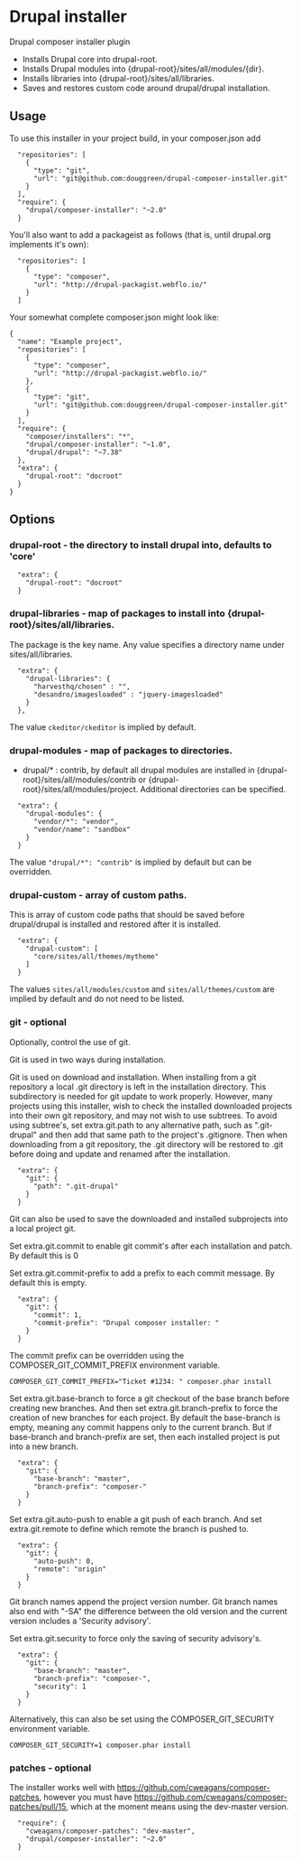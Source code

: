 # Drupal installer

Drupal composer installer plugin

* Installs Drupal core into drupal-root.
* Installs Drupal modules into {drupal-root}/sites/all/modules/{dir}.
* Installs libraries into {drupal-root}/sites/all/libraries.
* Saves and restores custom code around drupal/drupal installation.

## Usage

To use this installer in your project build, in your composer.json add

```
  "repositories": [
    {
      "type": "git",
      "url": "git@github.com:douggreen/drupal-composer-installer.git"
    }
  ],
  "require": {
    "drupal/composer-installer": "~2.0"
  }
```

You'll also want to add a packageist as follows (that is, until drupal.org implements it's own):

```
  "repositories": [
    {
      "type": "composer",
      "url": "http://drupal-packagist.webflo.io/"
    }
  ]
```

Your somewhat complete composer.json might look like:

```
{
  "name": "Example project",
  "repositories": [
    {
      "type": "composer",
      "url": "http://drupal-packagist.webflo.io/"
    },
    {
      "type": "git",
      "url": "git@github.com:douggreen/drupal-composer-installer.git"
    }
  ],
  "require": {
    "composer/installers": "*",
    "drupal/composer-installer": "~1.0",
    "drupal/drupal": "~7.38"
  },
  "extra": {
    "drupal-root": "docroot"
  }
}
```

## Options

### drupal-root - the directory to install drupal into, defaults to 'core'

```
  "extra": {
    "drupal-root": "docroot"
  }
```

### drupal-libraries - map of packages to install into {drupal-root}/sites/all/libraries.

The package is the key name. Any value specifies a directory name under sites/all/libraries.

```
  "extra": {
    "drupal-libraries": {
      "harvesthq/chosen" : "",
      "desandro/imagesloaded" : "jquery-imagesloaded"
    }
  },
```

The value ```ckeditor/ckeditor``` is implied by default.

### drupal-modules - map of packages to directories.

* drupal/* : contrib, by default all drupal modules are installed in {drupal-root}/sites/all/modules/contrib
or {drupal-root}/sites/all/modules/project. Additional directories can be specified.

```
  "extra": {
    "drupal-modules": {
      "vendor/*": "vendor",
      "vendor/name": "sandbox"
    }
  }
```

The value ```"drupal/*": "contrib"``` is implied by default but can be overridden.

### drupal-custom - array of custom paths.

This is array of custom code paths that should be saved before drupal/drupal is installed and restored after it is installed.

```
  "extra": {
    "drupal-custom": [
      "core/sites/all/themes/mytheme"
    ]
  }
```

The values ```sites/all/modules/custom``` and ```sites/all/themes/custom``` are implied by default and do not
need to be listed.

### git - optional

Optionally, control the use of git.

Git is used in two ways during installation.

Git is used on download and installation.
When installing from a git repository a local .git directory is left in the installation directory.
This subdirectory is needed for git update to work properly.
However, many projects using this installer, wish to check the installed downloaded projects into their own git repository, and may not wish to use subtrees.
To avoid using subtree's, set extra.git.path to any alternative path, such as ".git-drupal" and then add that same path to the project's .gitignore.
Then when downloading from a git repository, the .git directory will be restored to .git before doing and update and renamed after the installation.

```
  "extra": {
    "git": {
      "path": ".git-drupal"
    }
  }
```

Git can also be used to save the downloaded and installed subprojects into a local project git.

Set extra.git.commit to enable git commit's after each installation and patch.
By default this is 0

Set extra.git.commit-prefix to add a prefix to each commit message.
By default this is empty.

```
  "extra": {
    "git": {
      "commit": 1,
      "commit-prefix": "Drupal composer installer: "
    }
  }
```

The commit prefix can be overridden using the COMPOSER_GIT_COMMIT_PREFIX environment variable.

```
COMPOSER_GIT_COMMIT_PREFIX="Ticket #1234: " composer.phar install
```

Set extra.git.base-branch to force a git checkout of the base branch before creating new branches.
And then set extra.git.branch-prefix to force the creation of new branches for each project.
By default the base-branch is empty, meaning any commit happens only to the current branch.
But if base-branch and branch-prefix are set, then each installed project is put into a new branch.

```
  "extra": {
    "git": {
      "base-branch": "master",
      "branch-prefix": "composer-"
    }
  }
```

Set extra.git.auto-push to enable a git push of each branch.
And set extra.git.remote to define which remote the branch is pushed to.

```
  "extra": {
    "git": {
      "auto-push": 0,
      "remote": "origin"
    }
  }
```

Git branch names append the project version number.
Git branch names also end with "-SA" the difference between the old version and the current version includes a 'Security advisory'.

Set extra.git.security to force only the saving of security advisory's.

```
  "extra": {
    "git": {
      "base-branch": "master",
      "branch-prefix": "composer-",
      "security": 1
    }
  }
```

Alternatively, this can also be set using the COMPOSER_GIT_SECURITY environment variable.

```
COMPOSER_GIT_SECURITY=1 composer.phar install
```

### patches - optional

The installer works well with https://github.com/cweagans/composer-patches,
however you must have https://github.com/cweagans/composer-patches/pull/15,
which at the moment means using the dev-master version.

```
  "require": {
    "cweagans/composer-patches": "dev-master",
    "drupal/composer-installer": "~2.0"
  }
```
